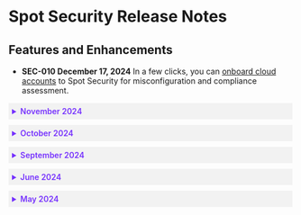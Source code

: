# Spot Security Release Notes

## Features and Enhancements

  * **SEC-010 December 17, 2024** In a few clicks, you can [onboard cloud accounts](spot-security/getting-started/) to Spot Security for misconfiguration and compliance assessment.


 <details style="background:#f2f2f2; padding:6px; margin:10px 0px 0px 0px">
   <summary markdown="span" style="color:#7632FE; font-weight:600">November 2024</summary>

<div style="padding-left:16px">

  * **SEC-009 November 19, 2024** You can [set up](spot-security/features/vulnerability/configure/aws) vulnerability scanning for Amazon Elastic Kubernetes Service and view the results in the [Vulnerability Scan Dashboard](spot-security/features/vulnerability/dashboard).

 </div>
</details>

 <details style="background:#f2f2f2; padding:6px; margin:10px 0px 0px 0px">
   <summary markdown="span" style="color:#7632FE; font-weight:600">October 2024</summary>
  
<div style="padding-left:16px">


* **SEC-008 October 14th, 2024** Presets are now called Asset Groups. You can use asset groups to filter findings for specific crown jewels, teams, or production accounts. [Learn more](spot-security/features/security-dashboard/)

* **SEC-007: October 8, 2024** Spot Security supports two new AWS service types: CloudFront and DynamoDB. [Learn more](spot-security/security-matrix/).

 </div>
</details>

 <details style="background:#f2f2f2; padding:6px; margin:10px 0px 0px 0px">
   <summary markdown="span" style="color:#7632FE; font-weight:600">September 2024</summary>

<div style="padding-left:16px">

* **SEC-006 September 16, 2024** Spot Security supports two new AWS service types: ECS (Elastic Container Service) and SQS (Simple Queue Service). [Learn more](spot-security/security-matrix/).

* **SEC-005 September 16, 2024** You can get email notifications when a set of specific security rules fail. The email notification contains details about the rules and the failing assets. [Learn more](spot-security/features/analyze-risks/).

 </div>
</details>

 <details style="background:#f2f2f2; padding:6px; margin:10px 0px 0px 0px">
   <summary markdown="span" style="color:#7632FE; font-weight:600">June 2024</summary>

<div style="padding-left:16px">


* **SEC-004 June 25, 2024** Spot Security supports automatic remediation of misconfigurations. This lets you fix detected risks with a single click. Spot Security lets you view the logs of all previous remediations and roll back if there are issues. In addition, role-based access control (RBAC) lets admins control who can do these remediations. This way, only authorized users can make changes to the security posture. [Learn more](spot-security/features/analyze-risks/remediate).

* **SEC-003 June 20, 2024** Spot Security has launched an enhanced version of the IAM Entitlement Analyzer. You can now run simple queries to determine who can perform specific actions on various assets. Additionally, it helps optimize policies by identifying duplicate and excessive privileges. [Learn more](spot-security/features/policy-engine).

* **SEC-002 June 2, 2024** With Infrastructure as Code (IaC) scanning, you can examine your source code repository for misconfigurations. You can also integrate this with your pull requests (PRs), and Spot Security will comment on any detected misconfigurations on the PR itself. This enables you to take corrective actions before merging the pull request, helps ensure your infrastructure is properly configured, and minimizes the risks in your deployments. [Learn more](spot-security/features/iac-scan/).

 </div>
</details>


 <details style="background:#f2f2f2; padding:6px; margin:10px 0px 0px 0px">
   <summary markdown="span" style="color:#7632FE; font-weight:600">May 2024</summary>

<div style="padding-left:16px">

* **SEC-001 May 22, 2024** Spot Security has released a new Prioritised Vulnerability feature. This feature is designed to streamline vulnerability patching by contextualizing CVEs based on the host they are detected on. Instead of solely relying on severity, this feature assigns a priority ranking from 1 to 100, with lower ranks indicating higher risk. [Learn more](spot-security/features/security-dashboard/?id=prioritised-vulnerability).

 </div>
</details>
